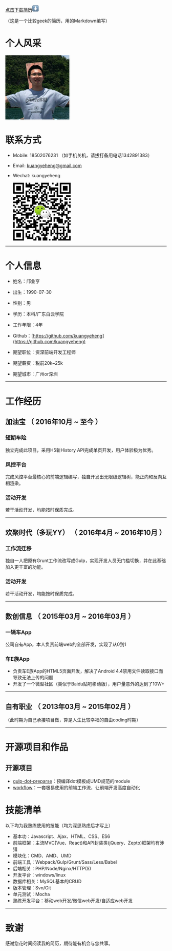 [点击下载简历](dist/邝业亨-个人简历.pdf)![download](src/images/down.png "下载简历")

（这是一个比较geek的简历，用的Markdown编写）

# 个人风采

![我是亨记](src/images/me.png "我是亨记")

# 联系方式

- Mobile: 18502076231 （如手机关机，请拔打备用电话1342891383）

- Email: kuangyeheng@gmail.com

- Wechat: kuangyeheng

    ![微信二维码](src/images/qrcode.png "二维码微信")

---

# 个人信息

 - 姓名：邝业亨
 - 出生：1990-07-30
 - 性别：男
 - 学历：本科/广东白云学院
 - 工作年限：4年
 - Github：[https://github.com/kuangyeheng](https://github.com/kuangyeheng)

 - 期望职位：资深前端开发工程师
 - 期望薪资：税前20k~25k
 - 期望城市：广州or深圳

---

# 工作经历

## 加油宝 （ 2016年10月 ~ 至今 ）

### 短期车险
独立完成此项目，采用H5新History API完成单页开发，用户体验极为优秀。

### 风控平台
完成风控平台最核心的前端逻辑编写，独自开发出无限级逻辑树，能正向和反向互相渲染。

### 活动开发
若干活动开发，均能按时保质完成。

---

## 欢聚时代（多玩YY） （ 2016年4月 ~ 2016年10月 ）

### 工作流迁移
独自一人把原有Grunt工作流改写成Gulp，实现开发人员无门槛切换，并在此基础加入更丰富的功能。

### 活动开发
若干活动开发，均能按时保质完成。

---

## 数创信息 （ 2015年03月 ~ 2016年03月 ）

### 一辆车App
公司自有App，本人负责前端web的全部开发，实现了从0到1

### 车E族App
 - 负责车E族App的HTML5页面开发，解决了Android 4.4禁用文件读取接口而导致无法上传的问题
 - 开发了一个微型社区（类似于Baidu贴吧移动版），用户量意外的达到了10W+

---

## 自有职业 （ 2013年03月 ~ 2015年02月 ）
（此时期为自己承接项目做，算是人生比较幸福的自由coding时期）

---

# 开源项目和作品

## 开源项目

 - [gulp-dot-preparse](https://github.com/kuangyeheng/gulp-dot-preparse)：预编译dot模板成UMD规范的module
 - [workflow](https://github.com/kuangyeheng/workflow)：一套极易使用的前端工作流，让前端开发高度自动化

# 技能清单

以下均为我熟练使用的技能（均为深思熟虑后才写上）

- 基本功：Javascript、Ajax、HTML、CSS、ES6
- 前端框架：主流MVC(Vue、React)和API封装类(jQuery、Zepto)框架均有涉猎
- 模块化：CMD、AMD、UMD
- 前端工具：Webpack/Gulp/Grunt/Sass/Less/Babel
- 后端相关：PHP/Node/Nginx/HTTP(S)
- 开发平台：windows/linux
- 数据库相关：MySQL基本的CRUD
- 版本管理：Svn/Git
- 单元测试：Mocha
- 熟练开发平台：移动web开发/微信web开发/自适应web开发

---

# 致谢
感谢您花时间阅读我的简历，期待能有机会与您共事。